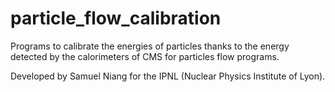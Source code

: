 # particle_flow_calibration
Programs to calibrate the energies of particles thanks to the energy detected by the calorimeters of CMS for particles flow programs.

Developed by Samuel Niang for the IPNL (Nuclear Physics Institute of Lyon).
